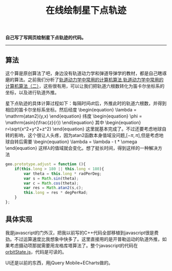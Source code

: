 ﻿---
title: 在线绘制星下点轨迹 
categories:
- Programming
tags:
- JavaScript
- 天文
updated: 2018-04-04
---
<script type="text/x-mathjax-config">
  		MathJax.Hub.Config({tex2jax: {inlineMath: [['$','$'], ['\\(','\\)']]},
  							TeX: { equationNumbers: {  autoNumber: "AMS"  },
     							   extensions: ["AMSmath.js"]}
  		});
		</script>
 <script type="text/javascript" src="https://cdn.bootcss.com/mathjax/2.7.3/MathJax.js?config=TeX-AMS-MML_HTMLorMML"></script>
**自己写了写网页绘制星下点轨迹的代码。**

---
## 算法
这个算是原创算法了吧，身边没有轨道动力学和弹道导弹学的教材，都是自己瞎琢磨的算法。之前我们分析了[轨道动力学中常用的计算机算法](https://scienceasdf.github.io/programming/2017/04/07/astrodynamics1/),[轨道动力学中常用的计算机算法（二）](https://scienceasdf.github.io/programming/2017/04/14/astrodynamics2/)，这些很有用，可以让我们把轨道六根数转化为笛卡尔坐标系的坐标，以及进行轨道外推。  
  
星下点轨迹的具体计算过程如下：每隔时间$dt$后，外推此时的轨道六根数，并得到相应的笛卡尔坐标系坐标。然后经度
\begin{equation}
\lambda = \mathrm{atan2}(y,x)
\end{equation}
纬度
\begin{equation}
\phi = \mathrm{asin}(\frac{z}{r})
\end{equation}
其中
\begin{equation}
r=\sqrt{x^2+y^2+z^2}
\end{equation}
这里就基本完成了。不过还要考虑地球自转的影响，这个很让人头疼，因为atan2函数本身值域没问题,$[-\pi,\pi]$,但是考虑地球自转后需要
\begin{equation}
\lambda = \lambda - t * \omega
\end{equation}
这样$\lambda$的值域就会变化。想了挺长时间，得到这样的一种解决方法
```javascript
geo.prototype.adjust = function (){
    if(this.long > 180 || this.long < 180){
        var theta = this.long * radPerDeg;
        var s = Math.sin(theta);
        var c = Math.cos(theta);
        var res = Math.atan2(s,c);
        this.long = res * degPerRad;
    }
};
```

## 具体实现
我是javascript的门外汉，把我以前写的C++代码全部移植到javascript很是费劲。不过运算速度比我想象中快多了。这里直接用的是开普勒运动的轨道外推，如果考虑摄动项那就需要用龙格库塔算法了。整个javascript的代码在[orbitState.js](https://scienceasdf.github.io/site/js/orbitState.js)，代码是可读的。 
   
UI还是以前的东西，用jQuery Mobile+ECharts做的。